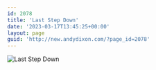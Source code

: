 ```yaml
---
id: 2078
title: 'Last Step Down'
date: '2023-03-17T13:45:25+00:00'
layout: page
guid: 'http://new.andydixon.com/?page_id=2078'
---
```


![Last Step Down](https://i0.wp.com/assets.g8x2.ldn.idrivee2-23.com/posters/Last%20Step%20Down%2001.jpg?w=1200&ssl=1 "Last Step Down")